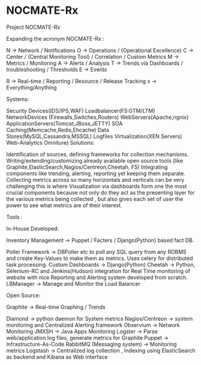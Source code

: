 NOCMATE-Rx
==========

Project NOCMATE-Rx

Expanding the acronym NOCMATE-Rx :

N -> Network / Notifications
O -> Operations / (Operational Excellence)
C -> Center / (Central Monitoring Tool) / Correlation / Custom Metrics
M -> Metrics / Monitoring
A -> Alerts / Analysis
T -> Trends via Dashboards / troubleshooting / Thresholds
E -> Events

R -> Real-time / Reporting / Resource / Release Tracking
x -> Everything/Anything


Systems:

Security Devices(IDS/IPS,WAF)
Loadbalancer(F5:GTM/LTM)
NetworkDevices (Firewalls,Switches,Routers)
WebServers(Apache,ngnix)
ApplicationServers(Tomcat,JBoss,JETTY)
SOA
Caching(Memcache,Redis,Ehcache)
Data Stores(MySQL,Cassandra,MSSQL)
Logfiles
Virtualization(XEN Servers)
Web-Analytics Omniture)
Solutions:

Identification of sources, defining frameworks for collection mechanisms.
Writing/extending/customizing already available open source tools (like Graphite,ElasticSearch,Nagios/Centreon,Cheetah, F5)
Integrating components like trending, alerting, reporting yet keeping them separate.
Collecting metrics across so many horizontals and verticals can be very challenging this is where Visualization via dashboards form one the most crucial components because not only do they act as the presenting layer for the various metrics being collected , but also gives each set of user the power to see what metrics are of their interest.

Tools :

In-House Developed:

Inventory Management -> Puppet / Facters / Django(Python) based fact DB.

Poller Framework -> DBPoller etc to poll any SQL query from any RDBMS and create Key-Values to make them as metrics. Uses celery for distributed task processing.
Custom Dashboards -> Django(Python)
Cheetah -> Python, Selenium-RC and Jenkins(Hudson) integration for Real Time monitoring of website with nice Reporting and Alerting system developed from scratch.
LBManager -> Manage and Monitor the Load Balancer

Open Source:

Graphite -> Real-time Graphing / Trends

Diamond -> python daemon for System metrics
Nagios/Centreon -> system monitoring and Centralized Alerting framework
Observium -> Network Monitoring
JMXSH -> Java Apps Monitoring
Logster -> Parse web/application log files, generate metrics for Graphite
Puppet -> Infrastructure-As-Code
RabbitMQ (Messaging system) -> Monitoring metrics
Logstash -> Centralized log collection , Indexing using ElasticSearch as backend and Kibana as Web interface
